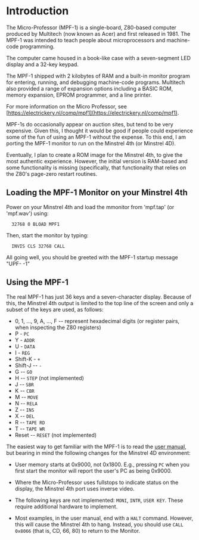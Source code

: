 # Introduction

The Micro-Professor (MPF-1) is a single-board, Z80-based computer produced by Multitech (now known as Acer) and first released in 1981. The MPF-1 was intended to teach people about microprocessors and machine-code programming.

The computer came housed in a book-like case with a seven-segment LED display and a 32-key keypad.

The MPF-1 shipped with 2 kilobytes of RAM and a built-in monitor program for entering, running, and debugging machine-code programs. Multitech also provided a range of expansion options including a BASIC ROM, memory expansion, EPROM programmer, and a line printer. 

 For more information on the Micro Professor, see [https://electrickery.nl/comp/mpf1](https://electrickery.nl/comp/mpf1).

MPF-1s do occasionally appear on auction sites, but tend to be very expensive. Given this, I thought it would be good if people could experience some of the fun of using an MPF-1 without the expense. To this end, I am porting the MPF-1 monitor to run on the Minstrel 4th (or Minstrel 4D).

Eventually, I plan to create a ROM image for the Minstrel 4th, to give the most authentic experience. However, the initial version is RAM-based and some functionality is missing (specifically, that functionality that relies on the Z80's page-zero restart routines.

## Loading the MPF-1 Monitor on your Minstrel 4th

Power on your Minstrel 4th and load the mmonitor from 'mpf.tap' (or 'mpf.wav') using:

```
  32768 0 BLOAD MPF1
```

Then, start the monitor by typing:

```
  INVIS CLS 32768 CALL
```

All going well, you should be greeted with the MPF-1 startup message "UPF- -1"

## Using the MPF-1

The real MPF-1 has just 36 keys and a seven-character display. Because of this, the Minstrel 4th output is limited to the top line of the screen and only a subset of the keys are used, as follows:

- 0, 1, ..., 9, A, ..., F -- represent hexadecimal digits (or register pairs, when inspecting the Z80 registers)
- P - `PC`
- Y - `ADDR`
- U - `DATA`
- I - `REG`
- Shift-K - `+`
- Shift-J -- `-`
- G -- `GO`
- H -- `STEP` (not implemented)
- J -- `SBR`
- K -- `CBR`
- M -- `MOVE`
- N -- `RELA`
- Z -- `INS`
- X -- `DEL`
- R -- `TAPE RD`
- T -- `TAPE WR`
- Reset -- `RESET` (not implemented)

The easiest way to get familiar with the MPF-1 is to read the [user manual](https://electrickery.hosting.philpem.me.uk/comp/mpf1/doc/MPF-1_usersManual.pdf), but bearing in mind the following changes for the Minstrel 4D environment:

- User memory starts at 0x9000, not 0x1800. E.g., pressing `PC` when you first start the monitor will report the user's PC as being 0x9000.

- Where the Micro-Professor uses fullstops to indicate status on the display, the Minstrel 4th port uses inverse video.

- The following keys are not implemented: `MONI`, `INTR`, `USER KEY`. These require additional hardware to implement.

- Most examples, in the user manual, end with a `HALT` command. However, this will cause the Minstrel 4th to hang. Instead, you should use `CALL 0x8066` (that is, CD, 66, 80) to return to the Monitor.
